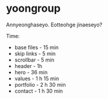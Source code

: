 # yoongroup
Annyeonghaseyo. Eotteohge jinaeseyo?

Time:
* base files - 15 min
* skip links - 5 min
* scrollbar - 5 min
* header - 1h
* hero - 36 min
* values - 1 h 15 min
* portfolio - 2 h 30 min
* contact - 1 h 30 min